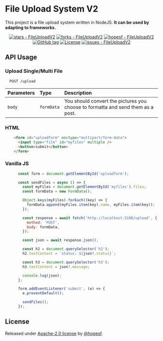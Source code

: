 
# File Upload System V2


This project is a file upload system written in NodeJS.
**It can be used by adapting to frameworks.**

<div align="center">


> 
[![stars - FileUploadV2](https://img.shields.io/github/stars/hopesf/FileUploadV2?style=social)](https://github.com/hopesf/FileUploadV2)
[![forks - FileUploadV2](https://img.shields.io/github/forks/hopesf/FileUploadV2?style=social)](https://github.com/hopesf/FileUploadV2)
[![hopesf - FileUploadV2](https://img.shields.io/static/v1?label=hopesf&message=FileUploadV2&color=blue&logo=github)](https://github.com/hopesf/FileUploadV2 "Go to GitHub repo")
[![GitHub tag](https://img.shields.io/github/tag/hopesf/FileUploadV2?include_prereleases=&sort=semver)](https://github.com/hopesf/FileUploadV2/releases/)
[![License](https://img.shields.io/badge/License-Apache--2.0_license-blue)](#license)
[![issues - FileUploadV2](https://img.shields.io/github/issues/hopesf/FileUploadV2)](https://github.com/hopesf/FileUploadV2/issues)




</div>



## API Usage

### Upload Single/Multi File

```http
  POST /upload
```

| Parameters | Type     | Description                |
| :-------- | :------- | :------------------------- |
| `body` | `formData` | You should convert the pictures you choose to formatta and send them as a post. |

### HTML
```html
    <form id="uploadform" enctype="multipart/form-data">
      <input type="file" id="myfiles" multiple />
      <button>submit</button>
    </form>
```


### Vanilla JS
```js
      const form = document.getElementById('uploadform');

      const sendFiles = async () => {
        const myFiles = document.getElementById('myfiles').files;
        const formData = new FormData();

        Object.keys(myFiles).forEach((key) => {
          formData.append(myFiles.item(key).name, myFiles.item(key));
        });

        const response = await fetch('http://localhost:3100/upload', {
          method: 'POST',
          body: formData,
        });

        const json = await response.json();

        const h2 = document.querySelector('h2');
        h2.textContent = `status: ${json?.status}`;

        const h3 = document.querySelector('h3');
        h3.textContent = json?.message;

        console.log(json);
      };

      form.addEventListener('submit', (e) => {
        e.preventDefault();

        sendFiles();
      });

```

## License

Released under [Apache-2.0 license](/LICENSE) by [@hopesf](https://github.com/hopesf).
